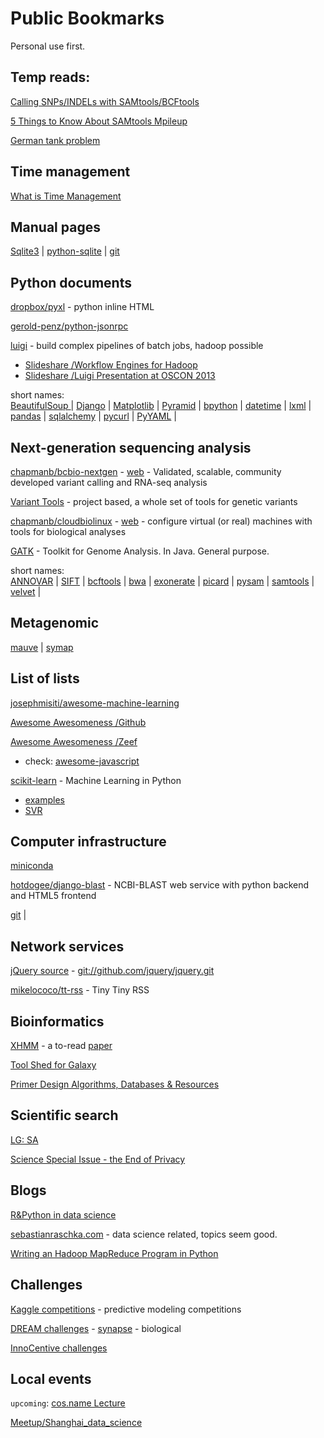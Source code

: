 Public Bookmarks
================
Personal use first.


## Temp reads:

[Calling SNPs/INDELs with SAMtools/BCFtools](http://samtools.sourceforge.net/mpileup.shtml)

[5 Things to Know About SAMtools Mpileup](http://massgenomics.org/2012/03/5-things-to-know-about-samtools-mpileup.html)

[German tank problem](http://en.wikipedia.org/wiki/German_tank_problem)



## Time management

[What is Time Management](http://wiki.mbalib.com/wiki/%E6%97%B6%E9%97%B4%E7%AE%A1%E7%90%86) 


## Manual pages

[Sqlite3](https://www.sqlite.org/cli.html) | [python-sqlite](https://docs.python.org/2/library/sqlite3.html) |
[git](http://schacon.github.io/git/user-manual.html)


## Python documents

[dropbox/pyxl](https://github.com/dropbox/pyxl) - python inline HTML

[gerold-penz/python-jsonrpc](https://github.com/gerold-penz/python-jsonrpc)

[luigi](https://github.com/spotify/luigi) - build complex pipelines of batch jobs, hadoop possible

- [Slideshare /Workflow Engines for Hadoop](http://www.slideshare.net/jcrobak/data-engineermeetup-201309)
- [Slideshare /Luigi Presentation at OSCON 2013](http://www.slideshare.net/erikbern/luigi-presentation-at-oscon-2013)

short names:   
[BeautifulSoup ](http://www.crummy.com/software/BeautifulSoup/bs4/doc/) | 
[Django](https://docs.djangoproject.com/en/1.7/intro/tutorial01/) | 
[Matplotlib](http://matplotlib.org/users/pyplot_tutorial.html) | 
[Pyramid](http://www.pylonsproject.org/projects/pyramid) | 
[bpython](http://docs.bpython-interpreter.org/) | 
[datetime](https://docs.python.org/2/library/datetime.html) | 
[lxml](https://github.com/lxml/lxml) | 
[pandas](http://pandas.pydata.org/pandas-docs/dev/indexing.html) | 
[sqlalchemy](http://docs.sqlalchemy.org/en/rel_0_9/core/tutorial.html) | 
[pycurl](http://pycurl.sourceforge.net/doc/quickstart.html) |
[PyYAML](http://pyyaml.org/wiki/PyYAMLDocumentation) |


## Next-generation sequencing analysis

[chapmanb/bcbio-nextgen](https://github.com/chapmanb/bcbio-nextgen) - [web](https://bcbio-nextgen.readthedocs.org) - 
Validated, scalable, community developed variant calling and RNA-seq analysis 


[Variant Tools](http://varianttools.sourceforge.net/) - project based, a whole set of tools for genetic variants

[chapmanb/cloudbiolinux](https://github.com/chapmanb/cloudbiolinux) - [web](http://cloudbiolinux.org) -
configure virtual (or real) machines with tools for biological analyses 

[GATK](https://www.broadinstitute.org/gatk/download/) - Toolkit for Genome Analysis. In Java. General purpose.

<!-- [adamewing/bamsurgeon](https://github.com/adamewing/bamsurgeon) - tools for adding mutations to existing .bam files, used for testing mutation callers -->

short names:  
[ANNOVAR](http://annovar.openbioinformatics.org/en/latest/user-guide/) |
[SIFT](http://sift.bii.a-star.edu.sg/) |
[bcftools](https://github.com/samtools/bcftools) |
[bwa](http://bio-bwa.sourceforge.net/) |
[exonerate](http://www.ebi.ac.uk/~guy/exonerate/) |
[picard](https://github.com/broadinstitute/picard/releases/tag/1.128) |
[pysam](https://github.com/pysam-developers/pysam) |
[samtools](https://github.com/samtools/samtools) |
[velvet](http://www.ebi.ac.uk/~zerbino/velvet/) |
<!-- [sift/old site](http://sift.jcvi.org/) -->
<!-- /wgsim/tabix  -->


## Metagenomic

[mauve](http://darlinglab.org/mauve/user-guide/introduction.html) |
[symap](http://www.agcol.arizona.edu/software/symap/)


## List of lists

[josephmisiti/awesome-machine-learning](https://github.com/josephmisiti/awesome-machine-learning)

[Awesome Awesomeness /Github](https://github.com/bayandin/awesome-awesomeness)

[Awesome Awesomeness /Zeef](https://awesome-awesomeness.zeef.com/alexander.bayandin)

- check: [awesome-javascript](https://github.com/sorrycc/awesome-javascript)

[scikit-learn](http://scikit-learn.org/dev/user_guide.html) - Machine Learning in Python

- [examples](http://scikit-learn.org/dev/auto_examples/index.html) 
- [SVR](http://scikit-learn.org/dev/modules/svm.html#regression)


## Computer infrastructure

[miniconda](http://repo.continuum.io/miniconda/index.html)

[hotdogee/django-blast](https://github.com/hotdogee/django-blast) - NCBI-BLAST web service with python backend and HTML5 frontend

[git](http://schacon.github.io/git/user-manual.html) |

## Network services

[jQuery source](http://jquery.com/download/) - <git://github.com/jquery/jquery.git>

[mikelococo/tt-rss](https://github.com/mikelococo/tt-rss) - Tiny Tiny RSS



## Bioinformatics

[XHMM](http://atgu.mgh.harvard.edu/xhmm/tutorial.shtml) - a to-read
   [paper](http://www.sciencedirect.com/science/article/pii/S000292971200417X)


[Tool Shed for Galaxy](https://wiki.galaxyproject.org/ToolShed/Repository)

[Primer Design Algorithms, Databases & Resources](http://primers.gene-quantification.info/)

<!-- [hg19 databases](http://hgdownload.cse.ucsc.edu/goldenPath/hg19/database/) -->

## Scientific search

[LG: SA](http://libgen.org/scimag/)

[Science Special Issue - the End of Privacy](http://www.sciencemag.org/content/347/6221.toc)


## Blogs

[R&Python in data science](http://xccds1977.blogspot.com/)

[sebastianraschka.com](http://sebastianraschka.com/) - data science related, topics seem good.

[Writing an Hadoop MapReduce Program in Python](http://www.michael-noll.com/tutorials/writing-an-hadoop-mapreduce-program-in-python/)


## Challenges

[Kaggle competitions](https://www.kaggle.com/competitions) - predictive modeling competitions

[DREAM challenges](http://dreamchallenges.org/) - [synapse](https://www.synapse.org) - biological

[InnoCentive challenges](https://www.innocentive.com/ar/challenge/browse)

## Local events

`upcoming`: [cos.name Lecture ](http://china-r.org/lectures/)

[Meetup/Shanghai_data_science](http://www.meetup.com/Shanghai-Data-Science/)


<!-- ## Perspectives -->

<!-- [Question: What Is The Best Pipeline For Human Whole Exome Sequencing?](https://www.biostars.org/p/1268/) -->
<!-- [Tutorial: Tutorial (How to analyze) on Whole Exome sequencing. Common Errors. Best Practices.](https://www.biostars.org/p/118929/) -->
<!-- [About the GATK Best Practices](https://www.broadinstitute.org/gatk/guide/best-practices) -->

<!-- find howto: nest data structure in div, or DOM -->
